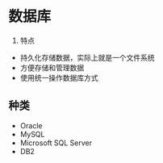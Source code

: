 # 数据库
1. 特点
 + 持久化存储数据，实际上就是一个文件系统
+ 方便存储和管理数据
+ 使用统一操作数据库方式

## 种类
+ Oracle
+ MySQL
+ Microsoft SQL Server
+ DB2

  